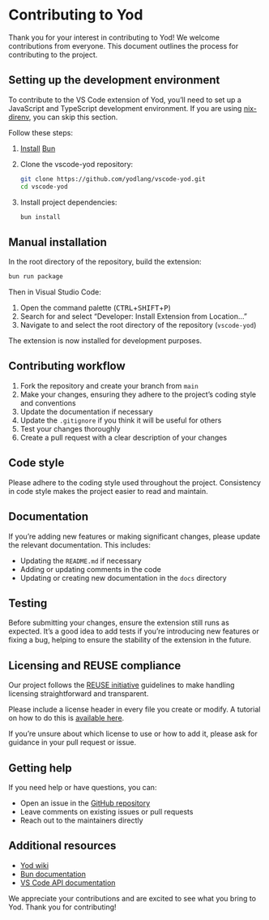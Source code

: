 <!--
SPDX-FileCopyrightText: 2025 Milesime <213074881+milesime@users.noreply.github.com>

SPDX-License-Identifier: CC-BY-SA-4.0
-->

# Contributing to Yod

Thank you for your interest in contributing to Yod! We welcome contributions from everyone. This document outlines the process for contributing to the project.

## Setting up the development environment

To contribute to the VS Code extension of Yod, you’ll need to set up a JavaScript and TypeScript development environment. If you are using [nix-direnv](https://github.com/nix-community/nix-direnv), you can skip this section.

Follow these steps:

1. [Install](https://bun.sh/docs/installation) [Bun](https://bun.sh/)

2. Clone the vscode-yod repository:

   ```sh
   git clone https://github.com/yodlang/vscode-yod.git
   cd vscode-yod
   ```

3. Install project dependencies:

   ```sh
   bun install
   ```

## Manual installation

In the root directory of the repository, build the extension:

```sh
bun run package
```

Then in Visual Studio Code:

1. Open the command palette (<kbd>CTRL</kbd>+<kbd>SHIFT</kbd>+<kbd>P</kbd>)
2. Search for and select “Developer: Install Extension from Location…”
3. Navigate to and select the root directory of the repository (`vscode-yod`)

The extension is now installed for development purposes.

## Contributing workflow

1. Fork the repository and create your branch from `main`
2. Make your changes, ensuring they adhere to the project’s coding style and conventions
3. Update the documentation if necessary
4. Update the `.gitignore` if you think it will be useful for others
5. Test your changes thoroughly
6. Create a pull request with a clear description of your changes

## Code style

Please adhere to the coding style used throughout the project. Consistency in code style makes the project easier to read and maintain.

## Documentation

If you’re adding new features or making significant changes, please update the relevant documentation. This includes:

- Updating the `README.md` if necessary
- Adding or updating comments in the code
- Updating or creating new documentation in the `docs` directory

## Testing

Before submitting your changes, ensure the extension still runs as expected. It’s a good idea to add tests if you’re introducing new features or fixing a bug, helping to ensure the stability of the extension in the future.

## Licensing and REUSE compliance

Our project follows the [REUSE initiative](https://reuse.software/) guidelines to make handling licensing straightforward and transparent.

Please include a license header in every file you create or modify. A tutorial on how to do this is [available here](https://reuse.software/tutorial/).

If you’re unsure about which license to use or how to add it, please ask for guidance in your pull request or issue.

## Getting help

If you need help or have questions, you can:

- Open an issue in the [GitHub repository](https://github.com/yodlang/vscode-yod/issues)
- Leave comments on existing issues or pull requests
- Reach out to the maintainers directly

## Additional resources

- [Yod wiki](https://github.com/yodlang/yod/wiki)
- [Bun documentation](https://bun.sh/docs)
- [VS Code API documentation](https://code.visualstudio.com/api)

We appreciate your contributions and are excited to see what you bring to Yod. Thank you for contributing!
